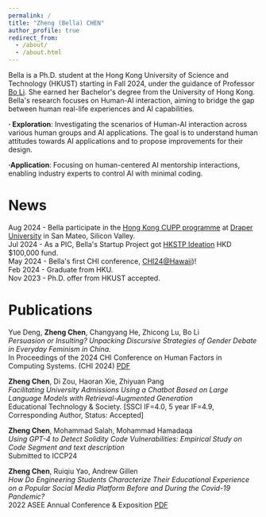 ```yaml
---
permalink: /
title: "Zheng (Bella) CHEN"
author_profile: true
redirect_from: 
  - /about/
  - /about.html
---
```


Bella is a Ph.D. student at the Hong Kong University of Science and Technology (HKUST) starting in Fall 2024, under the guidance of Professor [Bo Li](https://seng.hkust.edu.hk/about/people/faculty/bo-li). She earned her Bachelor's degree from the University of Hong Kong. Bella's research focuses on Human-AI interaction, aiming to bridge the gap between human real-life experiences and AI capabilities.

**· Exploration**: Investigating the scenarios of Human-AI interaction across various human groups and AI applications. The goal is to understand human attitudes towards AI applications and to propose improvements for their design.

**·Application**: Focusing on human-centered AI mentorship interactions, enabling industry experts to control AI with minimal coding.

News
======
Aug 2024 - Bella participate in the [Hong Kong CUPP programme](https://cyberport.hk/en/cyberport-university-partnership-programme) at [Draper University](https://draperuniversity.com/) in San Mateo, Silicon Valley.<br>
Jul 2024 - As a PIC, Bella's Startup Project got [HKSTP Ideation](https://www.hkstp.org/en/programmes/ideation) HKD $100,000 fund.<br>
May 2024 - Bella's first CHI conference, [CHI24@Hawaii](https://programs.sigchi.org/chi/2024))!<br>
Feb 2024 - Graduate from HKU.<br>
Nov 2023 - Ph.D. offer from HKUST accepted.


Publications
======
Yue Deng, **Zheng Chen**, Changyang He, Zhicong Lu, Bo Li<br>
*Persuasion or Insulting? Unpacking Discursive Strategies of Gender Debate in Everyday Feminism in China.*<br>
In Proceedings of the 2024 CHI Conference on Human Factors in Computing Systems. (CHI 2024) [PDF](https://hechangyang.com/papers/CHI24_genderDebate.pdf)

**Zheng Chen**, Di Zou, Haoran Xie, Zhiyuan Pang<br>
*Facilitating University Admissions Using a Chatbot Based on Large Language Models with Retrieval-Augmented Generation*<br>
Educational Technology & Society. [SSCI IF=4.0, 5 year IF=4.9, Corresponding Author, Status: Accepted]

**Zheng Chen**, Mohammad Salah, Mohammad Hamadaqa<br>
*Using GPT-4 to Detect Solidity Code Vulnerabilities: Empirical Study on Code Segment and text description*<br>
Submitted to ICCP24

**Zheng Chen**, Ruiqiu Yao, Andrew Gillen<br>
*How Do Engineering Students Characterize Their Educational Experience on a Popular Social Media Platform Before and During the Covid-19 Pandemic?*<br>
2022 ASEE Annual Conference & Exposition [PDF](https://sftp.asee.org/how-do-engineering-students-characterize-their-educational-experience-on-a-popular-social-media-platform-before-and-during-the-covid-19-pandemic)


